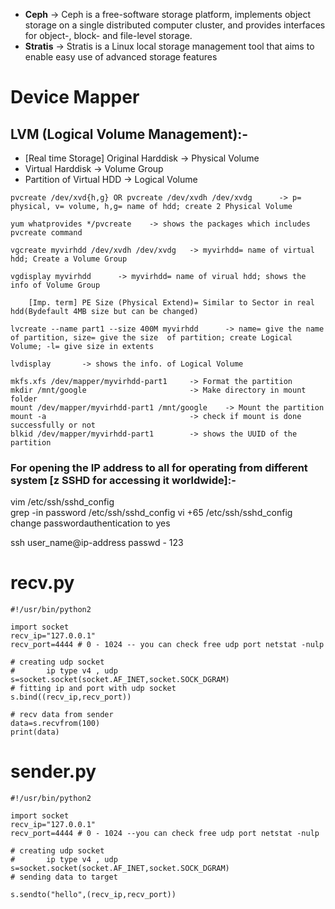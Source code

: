 <!-- * **Device Mapping** -> Combine all different location harddrive and combine them. Ex- Google Drive, OneDrive -->
* **Ceph** ->  Ceph is a free-software storage platform, implements object storage on a single distributed computer cluster, and provides interfaces for object-, block- and file-level storage.
* **Stratis** -> Stratis is a Linux local storage management tool that aims to enable easy use of advanced storage features

# **Device Mapper**
## **LVM (Logical Volume Management):-** 
* [Real time Storage] Original Harddisk -> Physical Volume
* Virtual Harddisk -> Volume Group
* Partition of Virtual HDD -> Logical Volume
```
pvcreate /dev/xvd{h,g} OR pvcreate /dev/xvdh /dev/xvdg      -> p= physical, v= volume, h,g= name of hdd; create 2 Physical Volume

yum whatprovides */pvcreate    -> shows the packages which includes pvcreate command 
```
```
vgcreate myvirhdd /dev/xvdh /dev/xvdg   -> myvirhdd= name of virtual hdd; Create a Volume Group

vgdisplay myvirhdd      -> myvirhdd= name of virual hdd; shows the info of Volume Group

    [Imp. term] PE Size (Physical Extend)= Similar to Sector in real hdd(Bydefault 4MB size but can be changed)
 ```
 ```
lvcreate --name part1 --size 400M myvirhdd      -> name= give the name  of partition, size= give the size  of partition; create Logical Volume; -l= give size in extents

lvdisplay       -> shows the info. of Logical Volume

mkfs.xfs /dev/mapper/myvirhdd-part1     -> Format the partition
mkdir /mnt/google                       -> Make directory in mount folder 
mount /dev/mapper/myvirhdd-part1 /mnt/google    -> Mount the partition
mount -a                                -> check if mount is done successfully or not
blkid /dev/mapper/myvirhdd-part1        -> shows the UUID of the partition
```
### **For opening the IP address to all for operating from different system [z SSHD for accessing it worldwide]:-**

vim /etc/ssh/sshd_config        
grep -in password /etc/ssh/sshd_config
vi +65 /etc/ssh/sshd_config
change passwordauthentication to yes

ssh user_name@ip-address
passwd - 123  

# **recv.py**
```
#!/usr/bin/python2

import socket
recv_ip="127.0.0.1"
recv_port=4444 # 0 - 1024 -- you can check free udp port netstat -nulp

# creating udp socket
#       ip type v4 , udp
s=socket.socket(socket.AF_INET,socket.SOCK_DGRAM)
# fitting ip and port with udp socket
s.bind((recv_ip,recv_port))

# recv data from sender
data=s.recvfrom(100)
print(data)
```

# **sender.py**
```
#!/usr/bin/python2

import socket
recv_ip="127.0.0.1"
recv_port=4444 # 0 - 1024 --you can check free udp port netstat -nulp

# creating udp socket
#       ip type v4 , udp
s=socket.socket(socket.AF_INET,socket.SOCK_DGRAM)
# sending data to target

s.sendto("hello",(recv_ip,recv_port))
```